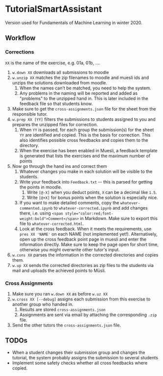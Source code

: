 # TutorialSmartAssistant

Version used for Fundamentals of Machine Learning in winter 2020.

## Workflow

### Corrections

`XX` is the name of the exercise, e.g. 01a, 01b, ….

1. `w.down XX`  downloads all submissions to moodle 
2. `w.unzip XX` matches the zip filenames to moodle and muesli ids and unzips the solutions downloaded from moodle.
    1. When the names can't be matched, you need to help the system.
    2. Any problems in the naming will be reported and added as "problems" to the unzipped hand in. This is later included in the feedback file so that students know.
3. Make sure to get the `cross-assignments.json` file for the sheet from the responsible tutor.
4. `w.prep XX [YY]` filters the submissions to students assigned to you and prepares the unzipped files for correction.
    1. When `YY` is passed, for each group the submission(s) for the sheet `YY` are identified and copied. This is the basis for correction. This also identifies possible cross feedbacks and copies them to the directory.
    2. When the exercise has been enabled in Muesli, a feedback template is generated that lists the exercises and the maximum number of points
5. Now go through the hand ins and correct them
    1. Whatever changes you make in each solution will be visible to the students.
    2. Write your feedback into `Feedback.txt` -- this is parsed for getting the points in moodle.
        1. Write `[@-X]` when you deduct points, `X` can be a decimal like `1.5`.
        2. Write `[@+X]` for bonus points when the solution is especially nice.
    3. If you want to make detailed comments, copy the `whatever-commented.ipynb` to `whatever-corrected.ipynb` and add changes there, i.e. using `<span style="color:red;font-weight:bold">Comment</span>` in Markdown. Make sure to export this file to `whatever-corrected.html`.
    4. Look at the cross feedback. When it meets the requirements, use `pres XX 'NAME'` on each NAME (not implemented yet!). Alternatively, open up the cross feedback point page in muesli and enter the information directly. Make sure to keep the page open for short time, otherwise you might overwrite other tutor's input.
6. `w.cons XX` parses the information in the corrected directories and copies them.
7. `w.up XX` sends the corrected directories as zip files to the students via mail and uploads the achieved points to Müsli.


### Cross Assignments

1. Make sure you ran `w.down XX` as before `w.uz XX`
3. `w.cross XX [--debug]` assigns each submission from this exercise to another group who handed in.
    1. Results are stored `cross-assignments.json`
    2. Assignments are sent via email by attaching the corresponding `.zip` file.
3. Send the other tutors the `cross-assignments.json` file.


## TODOs

- When a student changes their submission group and changes the tutorial, the system probably assigns the submission to several students
- Implement some safety checks whether all cross feedbacks where copied.
